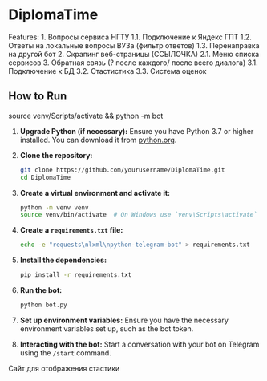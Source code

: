 # DiplomaTime

Features: 
    1. Вопросы сервиса НГТУ
        1.1. Подключение к Яндекс ГПТ
        1.2. Ответы на локальные вопросы ВУЗа (фильтр ответов)
        1.3. Перенаправка на другой бот
    2. Скрапинг веб-страницы (ССЫЛОЧКА)
        2.1. Меню списка сервисов 
    3. Обратная связь (? после каждого/ после всего диалога)
        3.1. Подключение к БД
        3.2. Стастистика
        3.3. Система оценок

## How to Run
source venv/Scripts/activate && python -m bot

1. **Upgrade Python (if necessary):**
    Ensure you have Python 3.7 or higher installed. You can download it from [python.org](https://www.python.org/downloads/).

2. **Clone the repository:**
    ```sh
    git clone https://github.com/yourusername/DiplomaTime.git
    cd DiplomaTime
    ```

3. **Create a virtual environment and activate it:**
    ```sh
    python -m venv venv
    source venv/bin/activate  # On Windows use `venv\Scripts\activate`
    ```

4. **Create a `requirements.txt` file:**
    ```sh
    echo -e "requests\nlxml\npython-telegram-bot" > requirements.txt
    ```

5. **Install the dependencies:**
    ```sh
    pip install -r requirements.txt
    ```

6. **Run the bot:**
    ```sh
    python bot.py
    ```

7. **Set up environment variables:**
    Ensure you have the necessary environment variables set up, such as the bot token.

8. **Interacting with the bot:**
    Start a conversation with your bot on Telegram using the `/start` command.

Сайт для отображения стастики